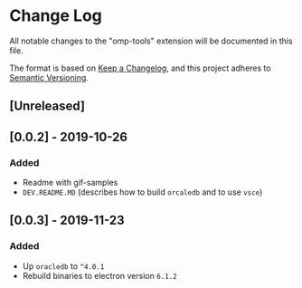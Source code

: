 # Change Log

All notable changes to the "omp-tools" extension will be documented in this file.

The format is based on [Keep a Changelog](https://keepachangelog.com/en/1.0.0/),
and this project adheres to [Semantic Versioning](https://semver.org/spec/v2.0.0.html).

## [Unreleased]

## [0.0.2] - 2019-10-26
### Added
- Readme with gif-samples
- `DEV.README.MD` (describes how to build `orcaledb` and to use `vsce`)

## [0.0.3] - 2019-11-23
### Added
- Up `oracledb` to `^4.0.1`
- Rebuild binaries to electron version `6.1.2`

